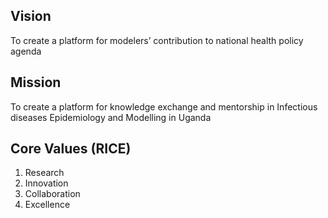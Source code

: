 ## Vision
To create a platform for modelers’ contribution to national health policy agenda
## Mission
To create a platform for knowledge exchange and mentorship in Infectious diseases Epidemiology and Modelling in Uganda
## Core Values (RICE)
1. Research
2. Innovation
3. Collaboration
4. Excellence

<!--

**Here are some ideas to get you started:**

🙋‍♀️ A short introduction - what is your organization all about?
🌈 Contribution guidelines - how can the community get involved?
👩‍💻 Useful resources - where can the community find your docs? Is there anything else the community should know?
🍿 Fun facts - what does your team eat for breakfast?
🧙 Remember, you can do mighty things with the power of [Markdown](https://docs.github.com/github/writing-on-github/getting-started-with-writing-and-formatting-on-github/basic-writing-and-formatting-syntax)
-->

